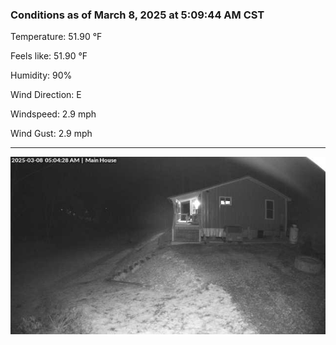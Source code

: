 ### Conditions as of March 8, 2025 at 5:09:44 AM CST 

Temperature: 51.90 &deg;F

Feels like: 51.90 &deg;F

Humidity: 90%

Wind Direction: E

Windspeed: 2.9 mph

Wind Gust: 2.9 mph

---

<img src="./images/latest.jpeg"/>


